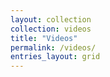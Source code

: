 ```yaml
---
layout: collection
collection: videos
title: "Videos"
permalink: /videos/
entries_layout: grid
---
```

